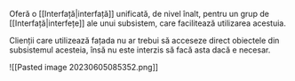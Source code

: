 Oferă o [[Interfață|interfață]] unificată, de nivel înalt, pentru un grup de [[Interfață|interfețe]] ale unui subsistem, care facilitează utilizarea acestuia.

Clienții care utilizează fațada nu ar trebui să acceseze direct obiectele din subsistemul acesteia, însă nu este interzis să facă asta dacă e necesar.

![[Pasted image 20230605085352.png]]